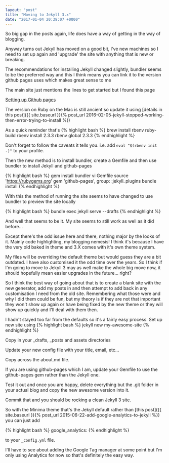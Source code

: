 ```yaml
---
layout: "post"
title: "Moving to Jekyll 3.x"
date: "2017-01-04 20:38:07 +0000"
---
```

So big gap in the posts again, life does have a way of getting in the way of blogging.

Anyway turns out Jekyll has moved on a good bit, I've new machines so I need to set up again
and 'upgrade' the site with anything that is new or breaking.

The recommendations for installing Jekyll changed slightly, bundler seems to be the preferred way
and this I think means you can link it to the version github pages uses which makes great sense to me

The main site just mentions the lines to get started but I found this page

[Setting up Github pages](https://help.github.com/articles/setting-up-your-github-pages-site-locally-with-jekyll/)

The version on Ruby on the Mac is still ancient so update it using
[details in this post]({{ site.baseurl }}{% post_url 2016-02-05-jekyll-stopped-working-then-error-trying-to-install %})

As a quick reminder that's
{% highlight bash %}
brew install rbenv ruby-build
rbenv install 2.3.3
rbenv global 2.3.3
{% endhighlight %}

Don't forget to follow the caveats it tells you. i.e. add `eval "$(rbenv init -)"` to your profile.

Then the new method is to install bundler, create a Gemfile and then use bundler to install Jekyll and github-pages

{% highlight bash %}
gem install bundler
vi Gemfile
  source 'https://rubygems.org'
  gem 'github-pages', group: :jekyll_plugins
bundle install
{% endhighlight %}

With this the method of running the site seems to have changed to use bundler to preview the site locally

{% highlight bash %}
bundle exec jekyll serve --drafts
{% endhighlight %}

And well that seems to be it. My site seems to still work as well as it did before...

Except there's the odd issue here and there, nothing major by the looks of it. Mainly code highlighting, my blogging nemesis!
I think it's because I have the very old baked in theme and 3.X comes with it's own theme system.

My files will be overriding the default theme but would guess they are a bit outdated. I have also customised it the odd time over the years.
So I think if I'm going to move to Jekyll 3 may as well make the whole big move now, it should hopefully mean easier upgrades in the future... right?

So I think the best way of going about that is to create a blank site with the new generator, add my posts in and then attempt to add back in any customisation I need from the old site.  Remembering what those were and why I did them could be fun, but my theory is if they are not that important they won't show up again or have being fixed by the new theme or they will show up quickly and I'll deal with them then.

I hadn't stayed too far from the defaults so it's a fairly easy process. Set up new site using
{% highlight bash %}
jekyll new my-awesome-site
{% endhighlight %}

Copy in your _drafts, _posts and assets directories

Update your new config file with your title, email, etc...

Copy across the about.md file.

If you are using github-pages which I am, update your Gemfile to use the github-pages gem rather than the Jekyll one.

Test it out and once you are happy, delete everything but the .git folder in your actual blog and copy the new awesome version into it.

Commit that and you should be rocking a clean Jekyll 3 site.

So with the Minima theme that's the Jekyll default rather than [this post]({{ site.baseurl }}{% post_url 2015-06-22-add-google-analytics-to-jekyll %})
you can just add

{% highlight bash %}
google_analytics: <YOUR CODE>
{% endhighlight %}

to your `_config.yml` file.

I'll have to see about adding the Google Tag manager at some point but I'm only using Analytics for now so that's definitely the easy way.
